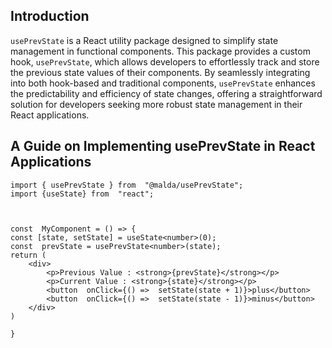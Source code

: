
## Introduction
`usePrevState` is a React utility package designed to simplify state management in functional components. This package provides a custom hook, `usePrevState`, which allows developers to effortlessly track and store the previous state values of their components. By seamlessly integrating into both hook-based and traditional components, `usePrevState` enhances the predictability and efficiency of state changes, offering a straightforward solution for developers seeking more robust state management in their React applications.

## A Guide on Implementing usePrevState in React Applications

    import { usePrevState } from  "@malda/usePrevState";
    import {useState} from  "react";
    
      
    
    const  MyComponent = () => {
    const [state, setState] = useState<number>(0);
    const  prevState = usePrevState<number>(state);
    return (
	    <div>
		    <p>Previous Value : <strong>{prevState}</strong></p>
		    <p>Current Value : <strong>{state}</strong></p>
		    <button  onClick={() =>  setState(state + 1)}>plus</button>
		    <button  onClick={() =>  setState(state - 1)}>minus</button>
	    </div>
    )
    
    }

